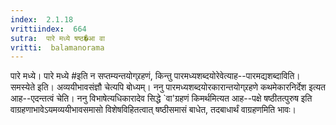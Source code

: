 ```yaml
---
index:  2.1.18
vrittiindex:  664
sutra:  पारे मध्ये षष्ठ�आ वा
vritti:  balamanorama 
---
```


पारे मध्ये। पारे मध्ये #इति न सप्तम्यन्तयोग्र्रहणं, किन्तु पारमध्यशब्दयोरेवेत्याह--पारमद्यशब्दाविति। समस्येते इति। अव्ययीभावसंज्ञौ चेत्यपि बोध्यम्। ननु पारमध्यशब्दयोरकारान्तयोग्र्रहणे कथमेकारनिर्देश इत्यत आह--एदन्तत्वं चेति। ननु विभाषेत्यधिकारादेव सिद्धे `वा'ग्रहणं किमर्थमित्यत आह--पक्षे षष्ठीतत्पुरुष इति वाग्रहणाभावेऽयमव्ययीभावसमासो विशेषविहितत्वात् षष्ठीसमासं बाधेत, तदबाधार्थं वाग्रहणमिति भावः। 

